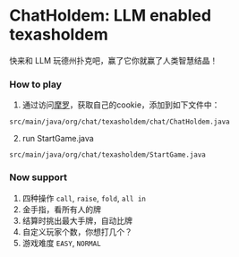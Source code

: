 # ChatHoldem: LLM enabled texasholdem

快来和 LLM 玩德州扑克吧，赢了它你就赢了人类智慧结晶！

### How to play

1. 通过访问[摩罗](https://pre-morrox.alibaba-inc.com/aigcTrial)，获取自己的cookie，添加到如下文件中：
```
src/main/java/org/chat/texasholdem/chat/ChatHoldem.java
```

2. run StartGame.java

```
src/main/java/org/chat/texasholdem/StartGame.java
```


### Now support
1. 四种操作 `call`, `raise`, `fold`, `all in`
2. 金手指，看所有人的牌
3. 结算时挑出最大手牌，自动比牌
4. 自定义玩家个数，你想打几个？
5. 游戏难度 `EASY`, `NORMAL`